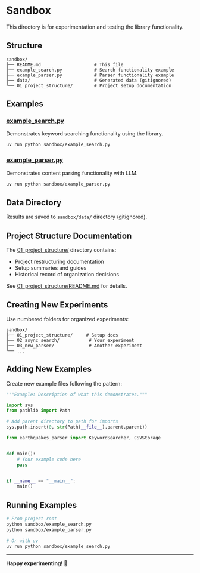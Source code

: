 # Sandbox

This directory is for experimentation and testing the library functionality.

## Structure

```
sandbox/
├── README.md                    # This file
├── example_search.py            # Search functionality example
├── example_parser.py            # Parser functionality example
├── data/                        # Generated data (gitignored)
└── 01_project_structure/        # Project setup documentation
```

## Examples

### [example_search.py](example_search.py)
Demonstrates keyword searching functionality using the library.

```bash
uv run python sandbox/example_search.py
```

### [example_parser.py](example_parser.py)
Demonstrates content parsing functionality with LLM.

```bash
uv run python sandbox/example_parser.py
```

## Data Directory

Results are saved to `sandbox/data/` directory (gitignored).

## Project Structure Documentation

The [01_project_structure/](01_project_structure/) directory contains:
- Project restructuring documentation
- Setup summaries and guides
- Historical record of organization decisions

See [01_project_structure/README.md](01_project_structure/README.md) for details.

## Creating New Experiments

Use numbered folders for organized experiments:

```
sandbox/
├── 01_project_structure/     # Setup docs
├── 02_async_search/           # Your experiment
├── 03_new_parser/             # Another experiment
└── ...
```

## Adding New Examples

Create new example files following the pattern:

```python
"""Example: Description of what this demonstrates."""

import sys
from pathlib import Path

# Add parent directory to path for imports
sys.path.insert(0, str(Path(__file__).parent.parent))

from earthquakes_parser import KeywordSearcher, CSVStorage


def main():
    # Your example code here
    pass


if __name__ == "__main__":
    main()
```

## Running Examples

```bash
# From project root
python sandbox/example_search.py
python sandbox/example_parser.py

# Or with uv
uv run python sandbox/example_search.py
```

---

**Happy experimenting! 🎪**
